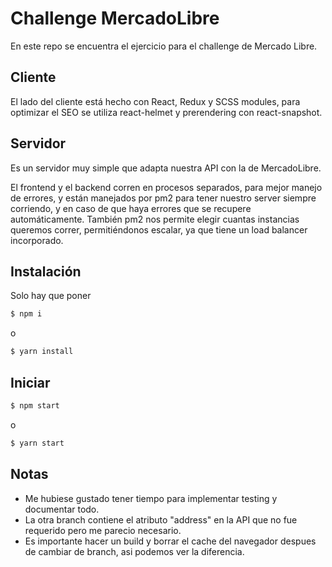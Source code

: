 # Challenge MercadoLibre

En este repo se encuentra el ejercicio para el challenge de Mercado Libre.

## Cliente

El lado del cliente está hecho con React, Redux y SCSS modules, para optimizar el SEO se utiliza react-helmet y prerendering con react-snapshot.

## Servidor

Es un servidor muy simple que adapta nuestra API con la de MercadoLibre.

El frontend y el backend corren en procesos separados, para mejor manejo de errores, y están manejados por pm2 para tener nuestro server siempre corriendo, y en caso de que haya errores que se recupere automáticamente. También pm2 nos permite elegir cuantas instancias queremos correr, permitiéndonos escalar, ya que tiene un load balancer incorporado.

## Instalación

Solo hay que poner

```bash
$ npm i
```

o

```bash
$ yarn install
```

## Iniciar

```bash
$ npm start
```

o

```bash
$ yarn start
```

## Notas

- Me hubiese gustado tener tiempo para implementar testing y documentar todo.
- La otra branch contiene el atributo "address" en la API que no fue requerido pero me parecio necesario.
- Es importante hacer un build y borrar el cache del navegador despues de cambiar de branch, asi podemos ver la diferencia.
